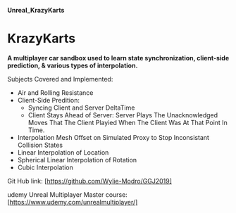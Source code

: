 **Unreal_KrazyKarts**

# KrazyKarts
**A multiplayer car sandbox used to learn state synchronization, client-side prediction, &amp; various types of interpolation.**

Subjects Covered and Implemented:
* Air and Rolling Resistance
* Client-Side Predition: 
  * Syncing Client and Server DeltaTime
  * Client Stays Ahead of Server: Server Plays The Unacknowledged Moves That The Client Playied When The Client Was At That Point In Time.
* Interpolation Mesh Offset on Simulated Proxy to Stop Inconsistant Collision States
* Linear Interpolation of Location 
* Spherical Linear Interpolation of Rotation
* Cubic Interpolation 


Git Hub link: [https://github.com/Wylie-Modro/GGJ2019]

udemy Unreal Multiplayer Master course: [https://www.udemy.com/unrealmultiplayer/]
